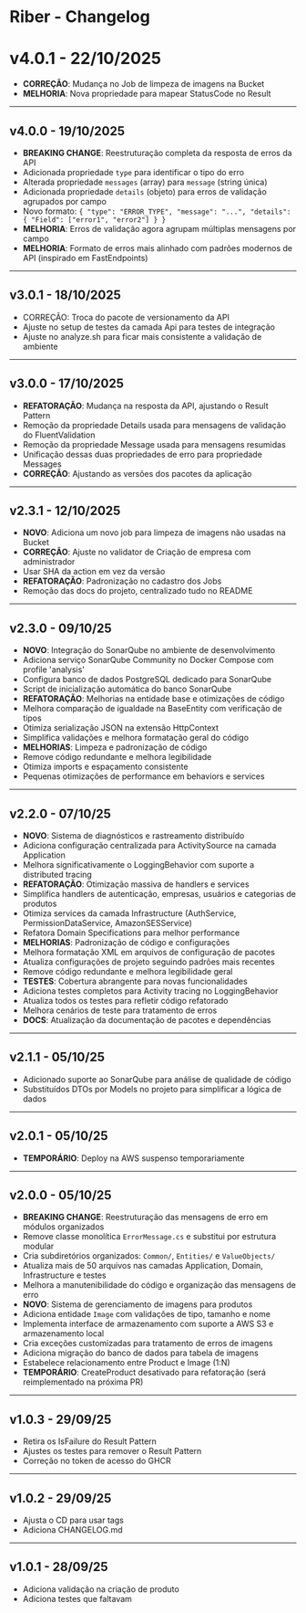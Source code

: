 # Riber - Changelog

# v4.0.1 - 22/10/2025

- **CORREÇÃO**: Mudança no Job de limpeza de imagens na Bucket
- **MELHORIA**: Nova propriedade para mapear StatusCode no Result

---

## v4.0.0 - 19/10/2025

- **BREAKING CHANGE**: Reestruturação completa da resposta de erros da API
- Adicionada propriedade `type` para identificar o tipo do erro
- Alterada propriedade `messages` (array) para `message` (string única)
- Adicionada propriedade `details` (objeto) para erros de validação agrupados por campo
- Novo formato: `{ "type": "ERROR_TYPE", "message": "...", "details": { "Field": ["error1", "error2"] } }`
- **MELHORIA**: Erros de validação agora agrupam múltiplas mensagens por campo
- **MELHORIA**: Formato de erros mais alinhado com padrões modernos de API (inspirado em FastEndpoints)

---

## v3.0.1 - 18/10/2025

- CORREÇÃO: Troca do pacote de versionamento da API
- Ajuste no setup de testes da camada Api para testes de integração
- Ajuste no analyze.sh para ficar mais consistente a validação de ambiente

---

## v3.0.0 - 17/10/2025

- **REFATORAÇÃO**: Mudança na resposta da API, ajustando o Result Pattern
- Remoção da propriedade Details usada para mensagens de validação do FluentValidation
- Remoção da propriedade Message usada para mensagens resumidas
- Unificação dessas duas propriedades de erro para propriedade Messages
- **CORREÇÃO**: Ajustando as versões dos pacotes da aplicação

---

## v2.3.1 - 12/10/2025

- **NOVO**: Adiciona um novo job para limpeza de imagens não usadas na Bucket
- **CORREÇÃO**: Ajuste no validator de Criação de empresa com administrador
- Usar SHA da action em vez da versão
- **REFATORAÇÃO**: Padronização no cadastro dos Jobs
- Remoção das docs do projeto, centralizado tudo no README

---

## v2.3.0 - 09/10/25

- **NOVO**: Integração do SonarQube no ambiente de desenvolvimento
- Adiciona serviço SonarQube Community no Docker Compose com profile 'analysis'
- Configura banco de dados PostgreSQL dedicado para SonarQube
- Script de inicialização automática do banco SonarQube
- **REFATORAÇÃO**: Melhorias na entidade base e otimizações de código
- Melhora comparação de igualdade na BaseEntity com verificação de tipos
- Otimiza serialização JSON na extensão HttpContext
- Simplifica validações e melhora formatação geral do código
- **MELHORIAS**: Limpeza e padronização de código
- Remove código redundante e melhora legibilidade
- Otimiza imports e espaçamento consistente
- Pequenas otimizações de performance em behaviors e services

---

## v2.2.0 - 07/10/25

- **NOVO**: Sistema de diagnósticos e rastreamento distribuído
- Adiciona configuração centralizada para ActivitySource na camada Application
- Melhora significativamente o LoggingBehavior com suporte a distributed tracing
- **REFATORAÇÃO**: Otimização massiva de handlers e services
- Simplifica handlers de autenticação, empresas, usuários e categorias de produtos
- Otimiza services da camada Infrastructure (AuthService, PermissionDataService, AmazonSESService)
- Refatora Domain Specifications para melhor performance
- **MELHORIAS**: Padronização de código e configurações
- Melhora formatação XML em arquivos de configuração de pacotes
- Atualiza configurações de projeto seguindo padrões mais recentes
- Remove código redundante e melhora legibilidade geral
- **TESTES**: Cobertura abrangente para novas funcionalidades
- Adiciona testes completos para Activity tracing no LoggingBehavior
- Atualiza todos os testes para refletir código refatorado
- Melhora cenários de teste para tratamento de erros
- **DOCS**: Atualização da documentação de pacotes e dependências

---

## v2.1.1 - 05/10/25

- Adicionado suporte ao SonarQube para análise de qualidade de código
- Substituídos DTOs por Models no projeto para simplificar a lógica de dados

---

## v2.0.1 - 05/10/25

- **TEMPORÁRIO**: Deploy na AWS suspenso temporariamente

---

## v2.0.0 - 05/10/25

- **BREAKING CHANGE**: Reestruturação das mensagens de erro em módulos organizados
- Remove classe monolítica `ErrorMessage.cs` e substitui por estrutura modular
- Cria subdiretórios organizados: `Common/`, `Entities/` e `ValueObjects/`
- Atualiza mais de 50 arquivos nas camadas Application, Domain, Infrastructure e testes
- Melhora a manutenibilidade do código e organização das mensagens de erro
- **NOVO**: Sistema de gerenciamento de imagens para produtos
- Adiciona entidade `Image` com validações de tipo, tamanho e nome
- Implementa interface de armazenamento com suporte a AWS S3 e armazenamento local
- Cria exceções customizadas para tratamento de erros de imagens
- Adiciona migração do banco de dados para tabela de imagens
- Estabelece relacionamento entre Product e Image (1:N)
- **TEMPORÁRIO**: CreateProduct desativado para refatoração (será reimplementado na próxima PR)

---

## v1.0.3 - 29/09/25

- Retira os IsFailure do Result Pattern
- Ajustes os testes para remover o Result Pattern
- Correção no token de acesso do GHCR

---

## v1.0.2 - 29/09/25

- Ajusta o CD para usar tags
- Adiciona CHANGELOG.md

---

## v1.0.1 - 28/09/25

- Adiciona validação na criação de produto
- Adiciona testes que faltavam